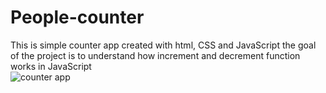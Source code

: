 # People-counter
This is simple counter app created with html, CSS and JavaScript  the goal of the project is to understand how increment and decrement function works in JavaScript  
![counter app ](https://user-images.githubusercontent.com/89745621/187430662-f1618124-248d-4703-900b-8755f2c395e6.png)

